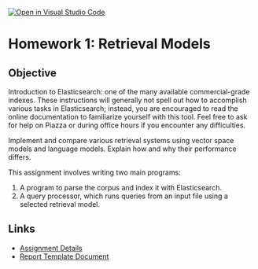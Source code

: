 [![Open in Visual Studio Code](https://classroom.github.com/assets/open-in-vscode-718a45dd9cf7e7f842a935f5ebbe5719a5e09af4491e668f4dbf3b35d5cca122.svg)](https://classroom.github.com/online_ide?assignment_repo_id=13687816&assignment_repo_type=AssignmentRepo)

# Homework 1: Retrieval Models

## Objective
Introduction to Elasticsearch: one of the many available commercial-grade indexes. These instructions will generally not spell out how to accomplish various tasks in Elasticsearch; instead, you are encouraged to read the online documentation to familiarize yourself with this tool. Feel free to ask for help on Piazza or during office hours if you encounter any difficulties.

Implement and compare various retrieval systems using vector space models and language models. Explain how and why their performance differs.

This assignment involves writing two main programs:

1. A program to parse the corpus and index it with Elasticsearch.
2. A query processor, which runs queries from an input file using a selected retrieval model.

## Links
- [Assignment Details](https://course.ccs.neu.edu/cs6200f20/assignments/1.html)
- [Report Template Document](https://docs.google.com/document/d/1tOhfrFg69vUfMQlNbXP-SUe1LGXXTlw3aJ0Oke5rJpw/edit)
